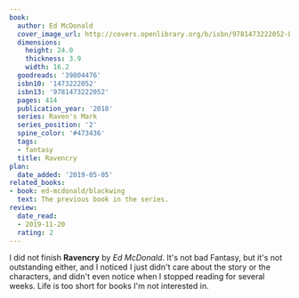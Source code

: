 ```yaml
---
book:
  author: Ed McDonald
  cover_image_url: http://covers.openlibrary.org/b/isbn/9781473222052-L.jpg
  dimensions:
    height: 24.0
    thickness: 3.9
    width: 16.2
  goodreads: '39804476'
  isbn10: '1473222052'
  isbn13: '9781473222052'
  pages: 414
  publication_year: '2018'
  series: Raven's Mark
  series_position: '2'
  spine_color: '#473436'
  tags:
  - fantasy
  title: Ravencry
plan:
  date_added: '2019-05-05'
related_books:
- book: ed-mcdonald/blackwing
  text: The previous book in the series.
review:
  date_read:
  - 2019-11-20
  rating: 2
---
```


I did not finish **Ravencry** by *Ed McDonald*. It's not bad Fantasy, but it's not outstanding either, and I noticed I just didn't care about the story or the characters, and didn't even notice when I stopped reading for several weeks. Life is too short for books I'm not interested in.
